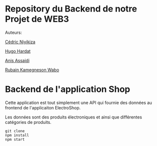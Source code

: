# Repository du Backend de notre Projet de WEB3

Auteurs: 

[Cédric Niyikiza](https://github.com/CedricNiyiVinci)

[Hugo Hardat](https://github.com/hhardat)

[Anis Assaidi](https://github.com/anistricks)

[Rubain Kamegneson Wabo](https://github.com/rubainwabo)
    
# Backend de l'application Shop

Cette application est tout simplement une API qui fournie des données au frontend de l'applicaiton ElectroShop.

Les données sont des produits électroniques et ainsi que différentes catégories de produits.

```
git clone
npm install
npm start

```
